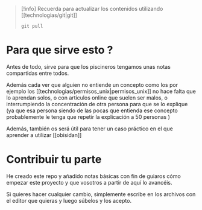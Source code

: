 
>[!info]
> Recuerda para actualizar los contenidos utilizando [[technologias/git|git]]
>  ```shell
> git pull
> ```



# Para que sirve esto ?

Antes de todo, sirve para que los piscineros tengamos unas notas compartidas entre todos. 

Además  cada ver que alguien no entiende un concepto como los por ejemplo los [[technologias/permisos_unix|permisos_unix]] no hace falta que lo aprendan solos, o con artículos online que suelen ser malos, o interrumpiendo la concentración de otra persona para que se lo explique (ya que esa persona siendo de las pocas que entienda ese concepto probablemente le tenga que repetir la explicación a 50 personas )

Además, también os será útil para tener un caso práctico en el que aprender a utilizar [[obisidan]]

# Contribuir tu parte 

He creado este repo y añadido notas básicas con fin de guiaros cómo empezar este proyecto y que vosotros a partir de aquí lo avancéis.


Si quieres hacer cualquier cambio, simplemente escribe en los archivos con el editor que quieras y luego súbelos y los acepto.

